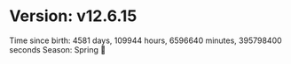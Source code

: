 # Version: v12.6.15
Time since birth: 4581 days, 109944 hours, 6596640 minutes, 395798400 seconds
Season: Spring 🌸
